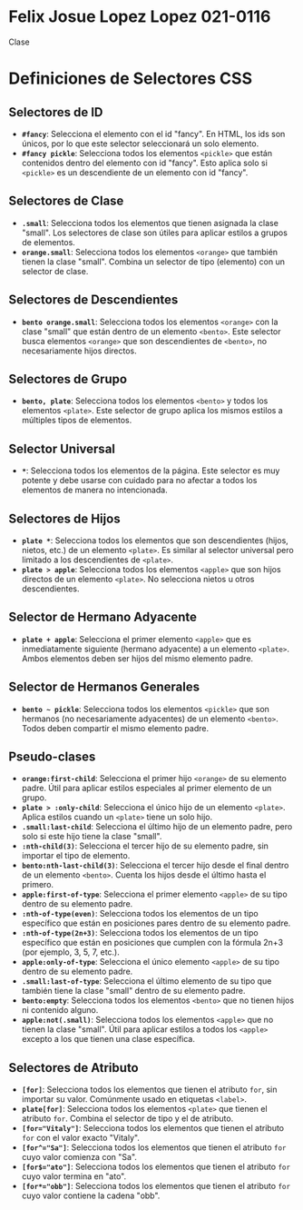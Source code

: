 # Felix Josue Lopez Lopez 021-0116
Clase
# Definiciones de Selectores CSS

## Selectores de ID
- **`#fancy`**: Selecciona el elemento con el id "fancy". En HTML, los ids son únicos, por lo que este selector seleccionará un solo elemento.
- **`#fancy pickle`**: Selecciona todos los elementos `<pickle>` que están contenidos dentro del elemento con id "fancy". Esto aplica solo si `<pickle>` es un descendiente de un elemento con id "fancy".

## Selectores de Clase
- **`.small`**: Selecciona todos los elementos que tienen asignada la clase "small". Los selectores de clase son útiles para aplicar estilos a grupos de elementos.
- **`orange.small`**: Selecciona todos los elementos `<orange>` que también tienen la clase "small". Combina un selector de tipo (elemento) con un selector de clase.

## Selectores de Descendientes
- **`bento orange.small`**: Selecciona todos los elementos `<orange>` con la clase "small" que están dentro de un elemento `<bento>`. Este selector busca elementos `<orange>` que son descendientes de `<bento>`, no necesariamente hijos directos.

## Selectores de Grupo
- **`bento, plate`**: Selecciona todos los elementos `<bento>` y todos los elementos `<plate>`. Este selector de grupo aplica los mismos estilos a múltiples tipos de elementos.

## Selector Universal
- **`*`**: Selecciona todos los elementos de la página. Este selector es muy potente y debe usarse con cuidado para no afectar a todos los elementos de manera no intencionada.

## Selectores de Hijos
- **`plate *`**: Selecciona todos los elementos que son descendientes (hijos, nietos, etc.) de un elemento `<plate>`. Es similar al selector universal pero limitado a los descendientes de `<plate>`.
- **`plate > apple`**: Selecciona todos los elementos `<apple>` que son hijos directos de un elemento `<plate>`. No selecciona nietos u otros descendientes.

## Selector de Hermano Adyacente
- **`plate + apple`**: Selecciona el primer elemento `<apple>` que es inmediatamente siguiente (hermano adyacente) a un elemento `<plate>`. Ambos elementos deben ser hijos del mismo elemento padre.

## Selector de Hermanos Generales
- **`bento ~ pickle`**: Selecciona todos los elementos `<pickle>` que son hermanos (no necesariamente adyacentes) de un elemento `<bento>`. Todos deben compartir el mismo elemento padre.

## Pseudo-clases
- **`orange:first-child`**: Selecciona el primer hijo `<orange>` de su elemento padre. Útil para aplicar estilos especiales al primer elemento de un grupo.
- **`plate > :only-child`**: Selecciona el único hijo de un elemento `<plate>`. Aplica estilos cuando un `<plate>` tiene un solo hijo.
- **`.small:last-child`**: Selecciona el último hijo de un elemento padre, pero solo si este hijo tiene la clase "small".
- **`:nth-child(3)`**: Selecciona el tercer hijo de su elemento padre, sin importar el tipo de elemento.
- **`bento:nth-last-child(3)`**: Selecciona el tercer hijo desde el final dentro de un elemento `<bento>`. Cuenta los hijos desde el último hasta el primero.
- **`apple:first-of-type`**: Selecciona el primer elemento `<apple>` de su tipo dentro de su elemento padre.
- **`:nth-of-type(even)`**: Selecciona todos los elementos de un tipo específico que están en posiciones pares dentro de su elemento padre.
- **`:nth-of-type(2n+3)`**: Selecciona todos los elementos de un tipo específico que están en posiciones que cumplen con la fórmula 2n+3 (por ejemplo, 3, 5, 7, etc.).
- **`apple:only-of-type`**: Selecciona el único elemento `<apple>` de su tipo dentro de su elemento padre.
- **`.small:last-of-type`**: Selecciona el último elemento de su tipo que también tiene la clase "small" dentro de su elemento padre.
- **`bento:empty`**: Selecciona todos los elementos `<bento>` que no tienen hijos ni contenido alguno.
- **`apple:not(.small)`**: Selecciona todos los elementos `<apple>` que no tienen la clase "small". Útil para aplicar estilos a todos los `<apple>` excepto a los que tienen una clase específica.

## Selectores de Atributo
- **`[for]`**: Selecciona todos los elementos que tienen el atributo `for`, sin importar su valor. Comúnmente usado en etiquetas `<label>`.
- **`plate[for]`**: Selecciona todos los elementos `<plate>` que tienen el atributo `for`. Combina el selector de tipo y el de atributo.
- **`[for="Vitaly"]`**: Selecciona todos los elementos que tienen el atributo `for` con el valor exacto "Vitaly".
- **`[for^="Sa"]`**: Selecciona todos los elementos que tienen el atributo `for` cuyo valor comienza con "Sa".
- **`[for$="ato"]`**: Selecciona todos los elementos que tienen el atributo `for` cuyo valor termina en "ato".
- **`[for*="obb"]`**: Selecciona todos los elementos que tienen el atributo `for` cuyo valor contiene la cadena "obb".
